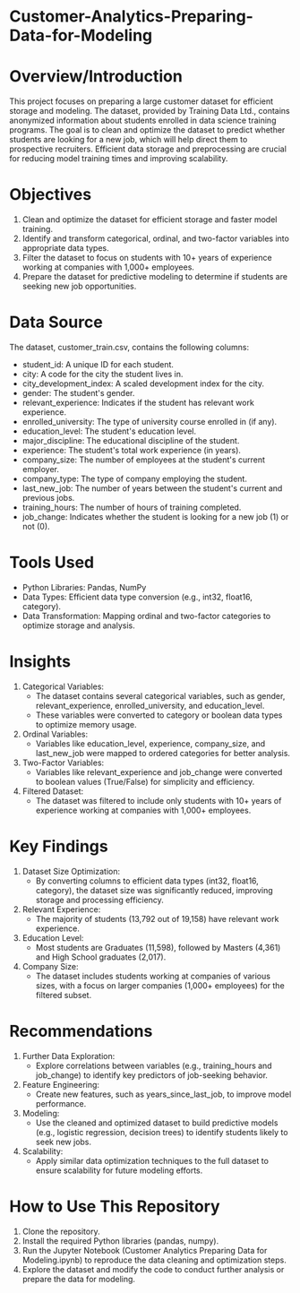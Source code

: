 # Customer-Analytics-Preparing-Data-for-Modeling

# Overview/Introduction

This project focuses on preparing a large customer dataset for efficient storage and modeling. The dataset, provided by Training Data Ltd., contains anonymized information about students enrolled in data science training programs. The goal is to clean and optimize the dataset to predict whether students are looking for a new job, which will help direct them to prospective recruiters. Efficient data storage and preprocessing are crucial for reducing model training times and improving scalability.

# Objectives

1. Clean and optimize the dataset for efficient storage and faster model training.
2. Identify and transform categorical, ordinal, and two-factor variables into appropriate data types.
3. Filter the dataset to focus on students with 10+ years of experience working at companies with 1,000+ employees.
4. Prepare the dataset for predictive modeling to determine if students are seeking new job opportunities.

# Data Source

The dataset, customer_train.csv, contains the following columns:
   - student_id: A unique ID for each student.
   - city: A code for the city the student lives in.
   - city_development_index: A scaled development index for the city.
   - gender: The student's gender.
   - relevant_experience: Indicates if the student has relevant work experience.
   - enrolled_university: The type of university course enrolled in (if any).
   - education_level: The student's education level.
   - major_discipline: The educational discipline of the student.
   - experience: The student's total work experience (in years).
   - company_size: The number of employees at the student's current employer.
   - company_type: The type of company employing the student.
   - last_new_job: The number of years between the student's current and previous jobs.
   - training_hours: The number of hours of training completed.
   - job_change: Indicates whether the student is looking for a new job (1) or not (0).

# Tools Used

- Python Libraries: Pandas, NumPy
- Data Types: Efficient data type conversion (e.g., int32, float16, category).
- Data Transformation: Mapping ordinal and two-factor categories to optimize storage and analysis.

# Insights

1. Categorical Variables:
    - The dataset contains several categorical variables, such as gender, relevant_experience, enrolled_university, and education_level.
    - These variables were converted to category or boolean data types to optimize memory usage.
2. Ordinal Variables:
    - Variables like education_level, experience, company_size, and last_new_job were mapped to ordered categories for better analysis.
3. Two-Factor Variables:
    - Variables like relevant_experience and job_change were converted to boolean values (True/False) for simplicity and efficiency.
4. Filtered Dataset:
    - The dataset was filtered to include only students with 10+ years of experience working at companies with 1,000+ employees.

# Key Findings

1. Dataset Size Optimization:
    - By converting columns to efficient data types (int32, float16, category), the dataset size was significantly reduced, improving storage and processing efficiency.
2. Relevant Experience:
    - The majority of students (13,792 out of 19,158) have relevant work experience.
3. Education Level:
    - Most students are Graduates (11,598), followed by Masters (4,361) and High School graduates (2,017).
4. Company Size:
    - The dataset includes students working at companies of various sizes, with a focus on larger companies (1,000+ employees) for the filtered subset.

# Recommendations

1. Further Data Exploration:
    - Explore correlations between variables (e.g., training_hours and job_change) to identify key predictors of job-seeking behavior.
2. Feature Engineering:
    - Create new features, such as years_since_last_job, to improve model performance.
3. Modeling:
    - Use the cleaned and optimized dataset to build predictive models (e.g., logistic regression, decision trees) to identify students likely to seek new jobs.
4. Scalability:
    - Apply similar data optimization techniques to the full dataset to ensure scalability for future modeling efforts.

# How to Use This Repository
1. Clone the repository.
2. Install the required Python libraries (pandas, numpy).
3. Run the Jupyter Notebook (Customer Analytics Preparing Data for Modeling.ipynb) to reproduce the data cleaning and optimization steps.
4. Explore the dataset and modify the code to conduct further analysis or prepare the data for modeling.
